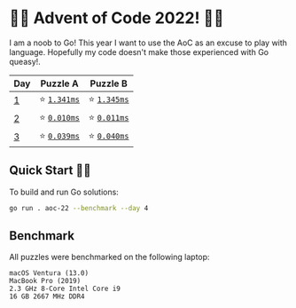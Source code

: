 # 🎄🎁 Advent of Code 2022! 🎁🎄
I am a noob to Go! This year I want to use the AoC as an excuse to play with language. Hopefully my code doesn't make those experienced with Go queasy!.

| Day | Puzzle A                     | Puzzle B                     |
| --- |------------------------------|------------------------------|
| [1](https://adventofcode.com/2022/day/1) | ⭐️ [`1.341ms`](./day01/a.go) | ⭐️ [`1.345ms`](./day01/b.go) |
| [2](https://adventofcode.com/2022/day/2) | ⭐️ [`0.010ms`](./day02/a.go) | ⭐️ [`0.011ms`](./day02/b.go) |
| [3](https://adventofcode.com/2022/day/3) | ⭐️ [`0.039ms`](./day03/a.go) | ⭐️ [`0.040ms`](./day03/b.go) |

## Quick Start 🎅🏻
To build and run Go solutions:
```bash
go run . aoc-22 --benchmark --day 4
```

## Benchmark
All puzzles were benchmarked on the following laptop:

```text
macOS Ventura (13.0)
MacBook Pro (2019)
2.3 GHz 8-Core Intel Core i9
16 GB 2667 MHz DDR4
```